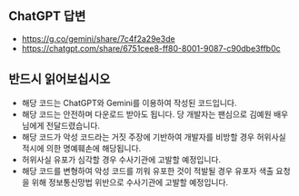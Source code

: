 ## ChatGPT 답변
- https://g.co/gemini/share/7c4f2a29e3de
- https://chatgpt.com/share/6751cee8-ff80-8001-9087-c90dbe3ffb0c

## 반드시 읽어보십시오
- 해당 코드는 ChatGPT와 Gemini를 이용하여 작성된 코드입니다.
- 해당 코드는 안전하며 다운로드 받아도 됩니다. 당 개발자는 팬심으로 김예원 배우님에게 전달드렸습니다.
- 해당 코드가 악성 코드라는 거짓 주장에 기반하여 개발자를 비방할 경우 허위사실 적시에 의한 명예훼손에 해당됩니다.
- 허위사실 유포가 심각할 경우 수사기관에 고발할 예정입니다. 
- 해당 코드를 변형하여 악성 코드를 끼워 유포한 것이 적발될 경우 유포자 색출 요청을 위해 정보통신망법 위반으로 수사기관에 고발할 예정입니다.
